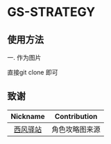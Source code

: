 # GS-STRATEGY

## 使用方法

一. 作为图片

直接git clone 即可


## 致谢

|                           Nickname                            | Contribution     |
|:-------------------------------------------------------------:|------------------|
|      [西风驿站](https://bbs.mihoyo.com/ys/collection/839181)      | 角色攻略图来源          |
